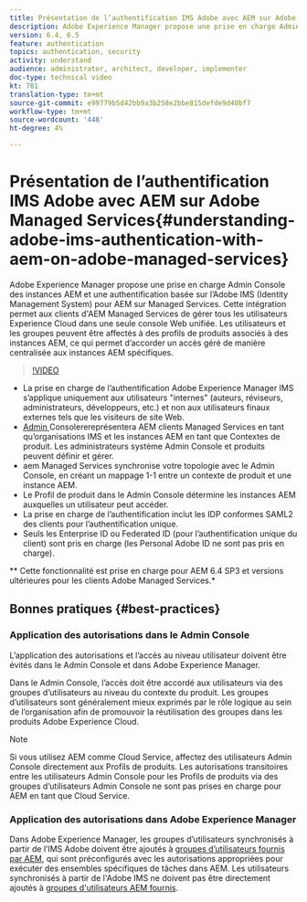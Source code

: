 ```yaml
---
title: Présentation de l’authentification IMS Adobe avec AEM sur Adobe Managed Services
description: Adobe Experience Manager propose une prise en charge Admin Console des instances AEM et une authentification basée sur l’Adobe IMS (Identity Management System) pour AEM sur Managed Services.   Cette intégration permet aux clients d'AEM Managed Services de gérer tous les utilisateurs Experience Cloud dans une seule console Web unifiée. Les utilisateurs et les groupes peuvent être affectés à des profils de produits associés à des instances AEM, ce qui permet d’accorder un accès géré de manière centralisée aux instances AEM spécifiques.
version: 6.4, 6.5
feature: authentication
topics: authentication, security
activity: understand
audience: administrator, architect, developer, implementer
doc-type: technical video
kt: 781
translation-type: tm+mt
source-git-commit: e99779b5d42bb9a3b258e2bbe815defde9d40bf7
workflow-type: tm+mt
source-wordcount: '448'
ht-degree: 4%

---
```



# Présentation de l’authentification IMS Adobe avec AEM sur Adobe Managed Services{#understanding-adobe-ims-authentication-with-aem-on-adobe-managed-services}

Adobe Experience Manager propose une prise en charge Admin Console des instances AEM et une authentification basée sur l’Adobe IMS (Identity Management System) pour AEM sur Managed Services.   Cette intégration permet aux clients d&#39;AEM Managed Services de gérer tous les utilisateurs Experience Cloud dans une seule console Web unifiée. Les utilisateurs et les groupes peuvent être affectés à des profils de produits associés à des instances AEM, ce qui permet d’accorder un accès géré de manière centralisée aux instances AEM spécifiques.

>[!VIDEO](https://video.tv.adobe.com/v/26170?quality=12&learn=on)

* La prise en charge de l’authentification Adobe Experience Manager IMS s’applique uniquement aux utilisateurs &quot;internes&quot; (auteurs, réviseurs, administrateurs, développeurs, etc.) et non aux utilisateurs finaux externes tels que les visiteurs de site Web.
* [Admin ](https://adminconsole.adobe.com/) Consolerereprésentera AEM clients Managed Services en tant qu’organisations IMS et les instances AEM en tant que Contextes de produit. Les administrateurs système Admin Console et produits peuvent définir et gérer.
* aem Managed Services synchronise votre topologie avec le Admin Console, en créant un mappage 1-1 entre un contexte de produit et une instance AEM.
* Le Profil de produit dans le Admin Console détermine les instances AEM auxquelles un utilisateur peut accéder.
* La prise en charge de l’authentification inclut les IDP conformes SAML2 des clients pour l’authentification unique.
* Seuls les Enterprise ID ou Federated ID (pour l’authentification unique du client) sont pris en charge (les Personal Adobe ID ne sont pas pris en charge).

** Cette fonctionnalité est prise en charge pour AEM 6.4 SP3 et versions ultérieures pour les clients Adobe Managed Services.*

## Bonnes pratiques {#best-practices}

### Application des autorisations dans le Admin Console

L’application des autorisations et l’accès au niveau utilisateur doivent être évités dans le Admin Console et dans Adobe Experience Manager.

Dans le Admin Console, l’accès doit être accordé aux utilisateurs via des groupes d’utilisateurs au niveau du contexte du produit. Les groupes d’utilisateurs sont généralement mieux exprimés par le rôle logique au sein de l’organisation afin de promouvoir la réutilisation des groupes dans les produits Adobe Experience Cloud.

>[!NOTE]
>
> Si vous utilisez AEM comme Cloud Service, affectez des utilisateurs Admin Console directement aux Profils de produits. Les autorisations transitoires entre les utilisateurs Admin Console pour les Profils de produits via des groupes d’utilisateurs Admin Console ne sont pas prises en charge pour AEM en tant que Cloud Service.

### Application des autorisations dans Adobe Experience Manager

Dans Adobe Experience Manager, les groupes d’utilisateurs synchronisés à partir de l’IMS Adobe doivent être ajoutés à [groupes d’utilisateurs fournis par AEM](https://helpx.adobe.com/fr/experience-manager/6-4/sites/administering/using/security.html), qui sont préconfigurés avec les autorisations appropriées pour exécuter des ensembles spécifiques de tâches dans AEM. Les utilisateurs synchronisés à partir de l&#39;Adobe IMS ne doivent pas être directement ajoutés à [groupes d&#39;utilisateurs AEM fournis](https://helpx.adobe.com/experience-manager/6-4/sites/administering/using/security.html).
